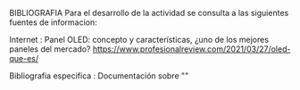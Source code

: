 BIBLIOGRAFIA
Para el desarrollo de la actividad se consulta a las siguientes fuentes de informacion:

 Internet :
 Panel OLED: concepto y características, ¿uno de los mejores paneles del mercado?
 https://www.profesionalreview.com/2021/03/27/oled-que-es/
 


 Bibliografia especifica : Documentación sobre ""

